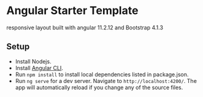 # Angular Starter Template

responsive layout built with angular 11.2.12 and Bootstrap 4.1.3

## Setup
- Install Nodejs.
- Install [Angular CLI](https://angular.io/cli).
- Run `npm install` to install local dependencies listed in package.json.
- Run `ng serve` for a dev server. Navigate to `http://localhost:4200/`. The app will automatically reload if you change any of the source files.
